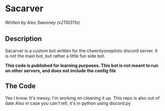 # Sacarver
###### Written by Alex Sweeney (x2110311x)

## Description

Sacarver is a custom bot written for the r/twentyonepilots discord server.
It is not the main bot, but rather a little fun side bot.

**This code is published for learning purposes. This bot is not meant to run on other servers, and does not include the config file**

## The Code

Yes I know. It's messy. I'm working on cleaning it up. This repo is also out of date
Also in case you can't tell, it's in python using discord.py
